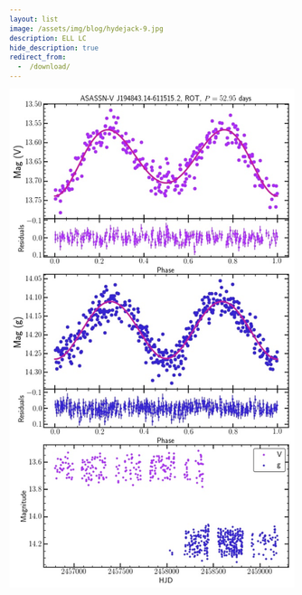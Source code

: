```yaml
---
layout: list
image: /assets/img/blog/hydejack-9.jpg
description: ELL LC
hide_description: true
redirect_from:
  -  /download/
---
```


![LightCurve](/assets/ELL/57668092.jpeg)